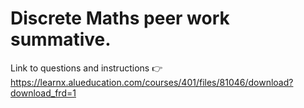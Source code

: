 # Discrete Maths peer work summative.
Link to questions and instructions 👉
https://learnx.alueducation.com/courses/401/files/81046/download?download_frd=1
